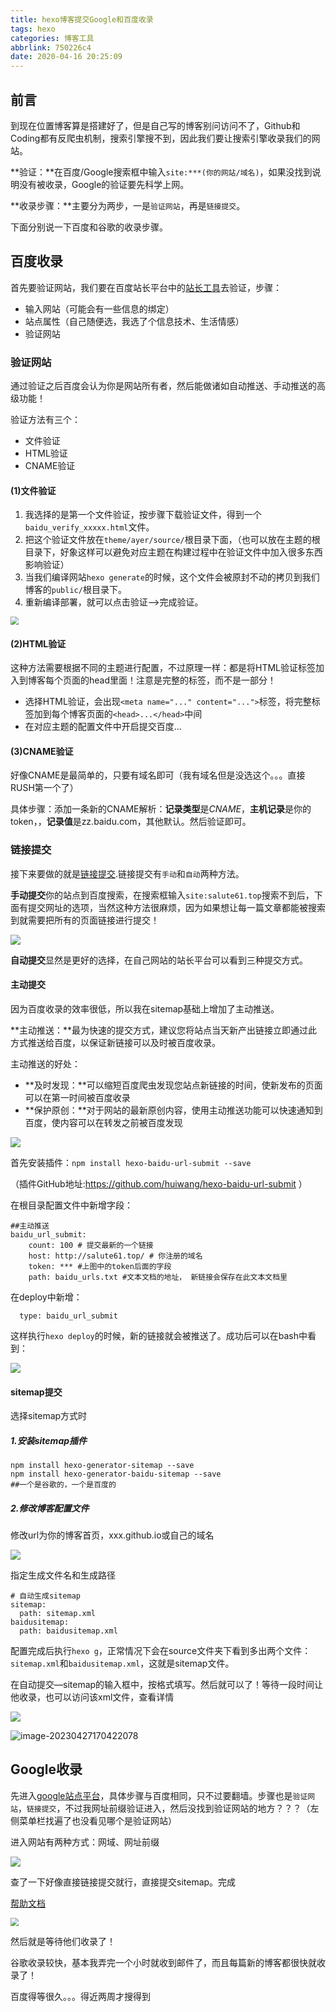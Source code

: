 ```yaml
---
title: hexo博客提交Google和百度收录
tags: hexo
categories: 博客工具
abbrlink: 750226c4
date: 2020-04-16 20:25:09
---
```


## 前言

到现在位置博客算是搭建好了，但是自己写的博客别问访问不了，Github和Coding都有反爬虫机制，搜索引擎搜不到，因此我们要让搜索引擎收录我们的网站。

**验证：**在百度/Google搜索框中输入`site:***(你的网站/域名)`，如果没找到说明没有被收录，Google的验证要先科学上网。

**收录步骤：**主要分为两步，一是`验证网站`，再是`链接提交`。

下面分别说一下百度和谷歌的收录步骤。

<!--more-->

## 百度收录

首先要验证网站，我们要在百度站长平台中的[站长工具](http://zhanzhang.baidu.com/dashboard/index)去验证，步骤：

- 输入网站（可能会有一些信息的绑定）
- 站点属性（自己随便选，我选了个信息技术、生活情感）
- 验证网站

### 验证网站

通过验证之后百度会认为你是网站所有者，然后能做诸如自动推送、手动推送的高级功能！

验证方法有三个：

- 文件验证
- HTML验证
- CNAME验证

#### (1)文件验证

1. 我选择的是第一个文件验证，按步骤下载验证文件，得到一个`baidu_verify_xxxxx.html`文件。
2. 把这个验证文件放在`theme/ayer/source/`根目录下面，（也可以放在主题的根目录下，好象这样可以避免对应主题在构建过程中在验证文件中加入很多东西影响验证）
3. 当我们编译网站`hexo generate`的时候，这个文件会被原封不动的拷贝到我们博客的`public/`根目录下。
4. 重新编译部署，就可以点击验证—>完成验证。

<img src="https://leslie1-1309334886.cos.ap-shanghai.myqcloud.com/obsidian/H3f8b0c4effb8448fabe53d2ea3b6b81bU.png" style="zoom:80%;" />



#### (2)HTML验证

这种方法需要根据不同的主题进行配置，不过原理一样：都是将HTML验证标签加入到博客每个页面的head里面！注意是完整的标签，而不是一部分！

- 选择HTML验证，会出现`<meta name="..." content="...">`标签，将完整标签加到每个博客页面的`<head>...</head>`中间
- 在对应主题的配置文件中开启提交百度...

#### (3)CNAME验证

好像CNAME是最简单的，只要有域名即可（我有域名但是没选这个。。。直接RUSH第一个了）

具体步骤：添加一条新的CNAME解析：**记录类型**是*CNAME*，**主机记录**是你的token，，**记录值**是zz.baidu.com，其他默认。然后验证即可。

### 链接提交

接下来要做的就是[链接提交](http://zhanzhang.baidu.com/linksubmit/index).链接提交有`手动`和`自动`两种方法。

**手动提交**你的站点到百度搜索，在搜索框输入`site:salute61.top`搜索不到后，下面有提交网址的选项，当然这种方法很麻烦，因为如果想让每一篇文章都能被搜索到就需要把所有的页面链接进行提交！

![](https://leslie1-1309334886.cos.ap-shanghai.myqcloud.com/obsidian/H2f7b18d9dd414a85a741d4d770e3a3fdS.png)

**自动提交**显然是更好的选择，在自己网站的站长平台可以看到三种提交方式。

#### 主动提交

因为百度收录的效率很低，所以我在sitemap基础上增加了主动推送。

**主动推送：**最为快速的提交方式，建议您将站点当天新产出链接立即通过此方式推送给百度，以保证新链接可以及时被百度收录。

主动推送的好处：

- **及时发现：**可以缩短百度爬虫发现您站点新链接的时间，使新发布的页面可以在第一时间被百度收录
- **保护原创：**对于网站的最新原创内容，使用主动推送功能可以快速通知到百度，使内容可以在转发之前被百度发现

![](https://leslie1-1309334886.cos.ap-shanghai.myqcloud.com/obsidian/H03bfde373cab4943b4d6b91a6af11d7cb.png)

首先安装插件：`npm install hexo-baidu-url-submit --save`

（插件GitHub地址:https://github.com/huiwang/hexo-baidu-url-submit ）

在根目录配置文件中新增字段：

```
##主动推送
baidu_url_submit: 
    count: 100 # 提交最新的一个链接
    host: http://salute61.top/ # 你注册的域名
    token: *** #上图中的token后面的字段
    path: baidu_urls.txt #文本文档的地址， 新链接会保存在此文本文档里
```

在deploy中新增：

```
  type: baidu_url_submit
```

这样执行`hexo deploy`的时候，新的链接就会被推送了。成功后可以在bash中看到：

![](https://leslie1-1309334886.cos.ap-shanghai.myqcloud.com/obsidian/Hb6a1d85346784508ab5bfc8eccff0f5fB.png)



#### sitemap提交

选择sitemap方式时

##### 1.安装sitemap插件

```
npm install hexo-generator-sitemap --save
npm install hexo-generator-baidu-sitemap --save
##一个是谷歌的，一个是百度的
```

##### 2.修改博客配置文件

修改url为你的博客首页，xxx.github.io或自己的域名

![](https://leslie1-1309334886.cos.ap-shanghai.myqcloud.com/obsidian/Hca76c42e1527487185a2fb4f31062e79O.png)

指定生成文件名和生成路径

```
# 自动生成sitemap
sitemap: 
  path: sitemap.xml
baidusitemap: 
  path: baidusitemap.xml
```

配置完成后执行`hexo g`，正常情况下会在source文件夹下看到多出两个文件：`sitemap.xml`和`baidusitemap.xml`，这就是sitemap文件。

在自动提交—sitemap的输入框中，按格式填写。然后就可以了！等待一段时间让他收录，也可以访问该xml文件，查看详情

![](https://leslie1-1309334886.cos.ap-shanghai.myqcloud.com/obsidian/H2ebfe3c5ab864cec938269a41b520a96S.png)

![image-20230427170422078](https://leslie1-1309334886.cos.ap-shanghai.myqcloud.com/obsidian/image-20230427170422078.png)

## Google收录

先进入[google站点平台](https://www.google.com/webmasters/tools/home?hl=zh-CN)，具体步骤与百度相同，只不过要翻墙。步骤也是`验证网站`，`链接提交`，不过我网址前缀验证进入，然后没找到验证网站的地方？？？（左侧菜单栏找遍了也没看见哪个是验证网站）

进入网站有两种方式：网域、网址前缀

![](https://leslie1-1309334886.cos.ap-shanghai.myqcloud.com/obsidian/Hde6a7df83385422fbbfc930a1da6d983Y.jpg.jpeg)

查了一下好像直接链接提交就行，直接提交sitemap。完成

[帮助文档](https://support.google.com/webmasters/answer/183669?hl=zh-Hans)

<img src="https://leslie1-1309334886.cos.ap-shanghai.myqcloud.com/obsidian/Hc2b4ff8fb80342a489a7e889936a6d70M.png" style="zoom:80%;" />

然后就是等待他们收录了！

谷歌收录较快，基本我弄完一个小时就收到邮件了，而且每篇新的博客都很快就收录了！

百度得等很久。。。得近两周才搜得到